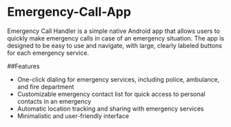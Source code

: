 # Emergency-Call-App

Emergency Call Handler is a simple native Android app that allows users to quickly make emergency calls in case of an emergency situation. The app is designed to be easy to use and navigate, with large, clearly labeled buttons for each emergency service.

##Features

- One-click dialing for emergency services, including police, ambulance, and fire department
- Customizable emergency contact list for quick access to personal contacts in an emergency
- Automatic location tracking and sharing with emergency services
- Minimalistic and user-friendly interface
